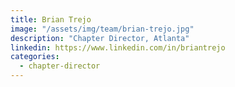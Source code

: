 ```yaml
---
title: Brian Trejo
image: "/assets/img/team/brian-trejo.jpg"
description: "Chapter Director, Atlanta"
linkedin: https://www.linkedin.com/in/briantrejo
categories:
  - chapter-director
---
```

